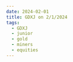 ```yaml
---
date: 2024-02-01
title: GDXJ on 2/1/2024
tags: 
  - GDXJ
  - junior
  - gold
  - miners
  - equities
---
```

<div class="post">
<snapshot-grid 
    :reports="['2024/01/31/CTA/GDXJ', '2024/02/01/CTA/GDXJ', '2024/02/01/MTP/GDXJ']"
    chart="2024/02/01/Chart/GDXJ"
/>
<p>

</p>
<p>

</p>
</div>